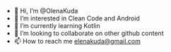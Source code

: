 - 👋 Hi, I’m @OlenaKuda
- 👀 I’m interested in Clean Code and Android
- 🌱 I’m currently learning Kotlin
- 💞️ I’m looking to collaborate on other github content 
- 📫 How to reach me elenakuda@gmail.com

<!---
OlenaKuda/OlenaKuda is a ✨ special ✨ repository because its `README.md` (this file) appears on your GitHub profile.
You can click the Preview link to take a look at your changes.
--->
